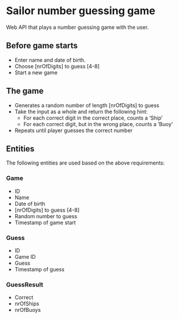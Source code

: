 # Sailor number guessing game
Web API that plays a number guessing game with the user. 

## Before game starts
* Enter name and date of birth.
* Choose [nrOfDigits] to guess [4-8]
* Start a new game

## The game
* Generates a random number of length [nrOfDigits] to guess
* Take the input as a whole and return the following hint:
    * For each correct digit in the correct place, counts a ‘Ship’
    * For each correct digit, but in the wrong place, counts a ‘Buoy’
* Repeats until player guesses the correct number

## Entities
The following entities are used based on the above requirements:

### Game
* ID
* Name
* Date of birth
* [nrOfDigits] to guess [4-8]
* Random number to guess
* Timestamp of game start

### Guess
* ID
* Game ID
* Guess
* Timestamp of guess

### GuessResult
* Correct
* nrOfShips
* nrOfBuoys


